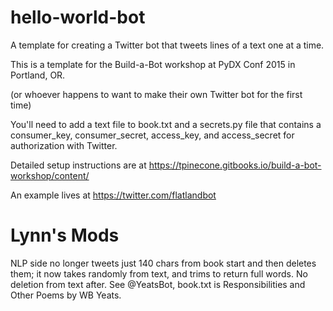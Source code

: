 # hello-world-bot

A template for creating a Twitter bot that tweets lines of a text one at a time.

This is a template for the Build-a-Bot workshop at PyDX Conf 2015 in Portland, OR.

(or whoever happens to want to make their own Twitter bot for the first time)

You'll need to add a text file to book.txt and a secrets.py file that contains a consumer_key, consumer_secret, access_key, and access_secret for authorization with Twitter.

Detailed setup instructions are at https://tpinecone.gitbooks.io/build-a-bot-workshop/content/

An example lives at https://twitter.com/flatlandbot

# Lynn's Mods

NLP side no longer tweets just 140 chars from book start and then deletes them; it now takes randomly from text, and trims to return full words. No deletion from text after.
See @YeatsBot, book.txt is Responsibilities and Other Poems by WB Yeats.



